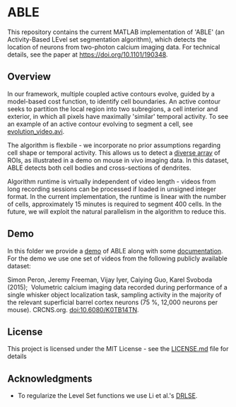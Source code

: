 # ABLE

This repository contains the current MATLAB implementation of 'ABLE' (an Activity-Based LEvel set segmentation algorithm), which detects the location of neurons from two-photon calcium imaging data. For technical details, see the paper at https://doi.org/10.1101/190348. 

## Overview

In our framework, multiple coupled active contours evolve, guided by a model-based cost function, to identify cell boundaries. An active contour seeks to partition the local region into two subregions, a cell interior and exterior, in which all pixels have maximally 'similar' temporal activity. To see an example of an active contour evolving to segment a cell, see [evolution_video.avi](https://github.com/stephanierey/ABLE/evolution_video.avi). 

The algorithm is flexbile - we incorporate no prior assumptions regarding cell shape or temporal activity. This allows us to detect a [diverse array](https://github.com/stephanierey/ABLE/results_figures/large_and_small_ROIs.png) of ROIs, as illustrated in a demo on mouse in vivo imaging data. In this dataset, ABLE detects both cell bodies and cross-sections of dendrites. 

Algorithm runtime is virtually independent of video length - videos from long recording sessions can be processed if loaded in unsigned integer format. In the current implementation, the runtime is linear with the number of cells, approximately 15 minutes is required to segment 400 cells. In the future, we will exploit the natural parallelism in the algorithm to reduce this. 

## Demo

In this folder we provide a [demo](https://github.com/stephanierey/ABLE/demo.m) of ABLE along with some [documentation](https://github.com/stephanierey/ABLE/ABLE_documentation.pdf). For the demo we use one set of videos from the following publicly available dataset:  

Simon Peron, Jeremy Freeman, Vijay Iyer, Caiying Guo, Karel Svoboda (2015);  Volumetric calcium imaging data recorded during performance of a single whisker object localization task, sampling activity in the majority of the relevant superficial barrel cortex neurons (75 %, 12,000 neurons per mouse). CRCNS.org. [doi:10.6080/K0TB14TN](http://dx.doi.org/10.6080/K0TB14TN).

## License

This project is licensed under the MIT License - see the [LICENSE.md](LICENSE.md) file for details

## Acknowledgments

* To regularize the Level Set functions we use Li et al.'s [DRLSE](http://dx.doi.org/10.1109/TIP.2010.2069690).




